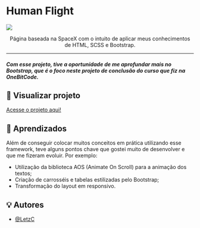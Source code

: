 # Human Flight
<img src="./imgs/cover.jpg">

<p align="center">Página baseada na SpaceX com o intuito de aplicar meus conhecimentos de HTML, SCSS e Bootstrap.</p>

---

<h5>Com esse projeto, tive a oportunidade de me aprofundar mais no Bootstrap, que é o foco neste projeto de conclusão do curso que fiz na OneBitCode.</h5>



## :mag_right: Visualizar projeto

[Acesse o projeto aqui!](https://human-flight-nine.vercel.app/index.html)

## :file_folder: Aprendizados

Além de conseguir colocar muitos conceitos em prática utilizando esse framework, teve alguns pontos chave que gostei muito de desenvolver e que me fizeram evoluir. Por exemplo:

- Utilização da biblioteca AOS (Animate On Scroll) para a animação dos textos;
- Criação de carrosséis e tabelas estilizadas pelo Bootstrap;
- Transformação do layout em responsivo.


## :bulb: Autores

- [@LetzC](https://github.com/LetzC)

